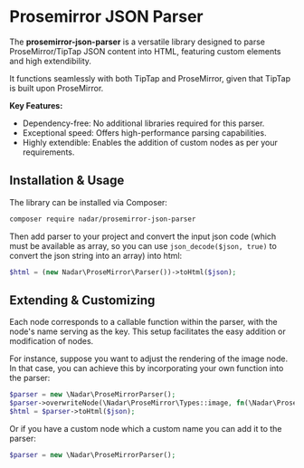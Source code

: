 # Prosemirror JSON Parser

The **prosemirror-json-parser** is a versatile library designed to parse ProseMirror/TipTap JSON content into HTML, featuring custom elements and high extendibility.

It functions seamlessly with both TipTap and ProseMirror, given that TipTap is built upon ProseMirror.

**Key Features:**

+ Dependency-free: No additional libraries required for this parser.
+ Exceptional speed: Offers high-performance parsing capabilities.
+ Highly extendible: Enables the addition of custom nodes as per your requirements.

## Installation & Usage

The library can be installed via Composer:

```bash
composer require nadar/prosemirror-json-parser
```

Then add parser to your project and convert the input json code (which must be available as array, so you can use `json_decode($json, true)` to convert the json string into an array) into html:

```php
$html = (new Nadar\ProseMirror\Parser())->toHtml($json);
```

## Extending & Customizing

Each node corresponds to a callable function within the parser, with the node's name serving as the key. This setup facilitates the easy addition or modification of nodes.

For instance, suppose you want to adjust the rendering of the image node. In that case, you can achieve this by incorporating your own function into the parser:

```php
$parser = new \Nadar\ProseMirrorParser();
$parser->overwriteNode(\Nadar\ProseMirror\Types::image, fn(\Nadar\ProseMirror\Node $node) => '<img src="' . $node->getAttr('src') . '" alt="' . $node->getAttr('alt') . '" class="this-is-my-class" />');
$html = $parser->toHtml($json);
```

Or if you have a custom node which a custom name you can add it to the parser:

```php
$parser = new \Nadar\ProseMirrorParser();

